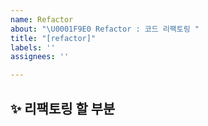 ```yaml
---
name: Refactor
about: "\U0001F9E0 Refactor : 코드 리팩토링 "
title: "[refactor]"
labels: ''
assignees: ''

---
```


## ✨ 리팩토링 할 부분

<br>
